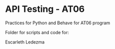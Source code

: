 # API Testing - AT06

Practices for Python and Behave for AT06 program

Folder for scripts and code for:

Escarleth Ledezma